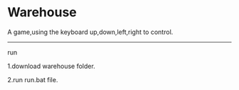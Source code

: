 # Warehouse
A game,using the keyboard up,down,left,right to control.


****************************************************************************

run

1.download warehouse folder.

2.run run.bat file.
